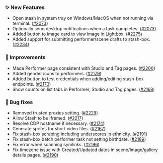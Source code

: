 ### ✨ New Features
* Open stash in system tray on Windows/MacOS when not running via terminal. ([#2073](https://github.com/stashapp/stash/pull/2073))
* Optionally send desktop notifications when a task completes. ([#2073](https://github.com/stashapp/stash/pull/2073))
* Added button to image card to view image in Lightbox. ([#2275](https://github.com/stashapp/stash/pull/2275))
* Added support for submitting performer/scene drafts to stash-box. ([#2234](https://github.com/stashapp/stash/pull/2234))

### 🎨 Improvements
* Made Performer page consistent with Studio and Tag pages. ([#2200](https://github.com/stashapp/stash/pull/2200))
* Added gender icons to performers. ([#2179](https://github.com/stashapp/stash/pull/2179))
* Added button to test credentials when adding/editing stash-box endpoints. ([#2173](https://github.com/stashapp/stash/pull/2173))
* Show counts on list tabs in Performer, Studio and Tag pages. ([#2169](https://github.com/stashapp/stash/pull/2169))

### 🐛 Bug fixes
* Removed trusted proxies setting. ([#2229](https://github.com/stashapp/stash/pull/2229))
* Allow Stash to be iframed. ([#2217](https://github.com/stashapp/stash/pull/2217))
* Resolve CDP hostname if necessary. ([#2174](https://github.com/stashapp/stash/pull/2174))
* Generate sprites for short video files. ([#2167](https://github.com/stashapp/stash/pull/2167))
* Fix stash-box scraping including underscores in ethnicity. ([#2191](https://github.com/stashapp/stash/pull/2191))
* Fix stash-box batch performer task not setting birthdate. ([#2189](https://github.com/stashapp/stash/pull/2189))
* Fix error when scanning symlinks. ([#2196](https://github.com/stashapp/stash/issues/2196))
* Fix timezone issue with Created/Updated dates in scene/image/gallery details pages. ([#2190](https://github.com/stashapp/stash/pull/2190))

